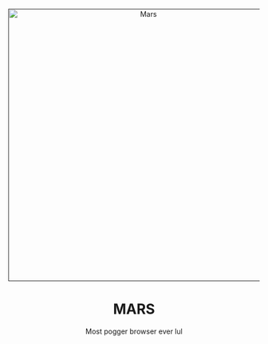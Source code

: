  <div align="center">

 <p>
    <a href=""><img src="https://images-ext-1.discordapp.net/external/JAYIWNttW6AWNjAE-EsDhcJSTA3lpgxyawZrblWPaGI/https/repository-images.githubusercontent.com/388549605/0dd2d16e-19f5-47a2-b212-ad921acaaa5c?width=400&height=225" width="546" alt="Mars" /> </a>
  </p>
  <h1>MARS</h1>
  <p>Most pogger browser ever lul</p>
 </div> 
 

